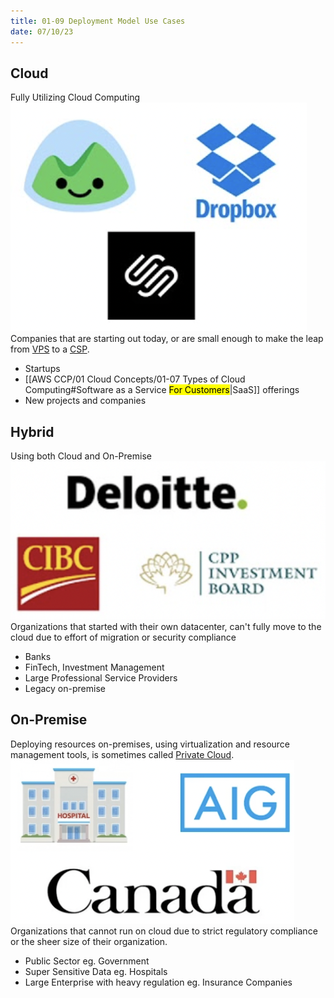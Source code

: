 ```yaml
---
title: 01-09 Deployment Model Use Cases
date: 07/10/23
---
```


## Cloud

Fully Utilizing Cloud Computing  
![200](images/01_Computing/01-09/Public_Cloud_Examples.png)  
Companies that are starting out today, or are small enough to make the leap from [VPS](01-01%20Evolution%20of%20Cloud%20Hosting.md#virtual-private-server-vps) to a [CSP](01-02%20Cloud%20Service%20Provider%20CSP.md).

* Startups
* \[\[AWS CCP/01 Cloud Concepts/01-07 Types of Cloud Computing#Software as a Service <mark style="background ADCCFFA6;">For Customers</mark>\|SaaS\]\] offerings
* New projects and companies

## Hybrid

Using both Cloud and On-Premise  
![300](images/01_Computing/01-09/Hybrid_Cloud_Examples.png)  
Organizations that started with their own datacenter, can't fully move to the cloud due to effort of migration or security compliance

* Banks
* FinTech, Investment Management
* Large Professional Service Providers
* Legacy on-premise

## On-Premise

Deploying resources on-premises, using virtualization and resource management tools, is sometimes called [Private Cloud](01-08%20Cloud%20Computing%20Deployment%20Models.md#private-cloud).  
![250](images/01_Computing/01-09/Private_Cloud_Examples.png)  
Organizations that cannot run on cloud due to strict regulatory compliance or the sheer size of their organization.

* Public Sector eg. Government
* Super Sensitive Data eg. Hospitals
* Large Enterprise with heavy regulation eg. Insurance Companies
